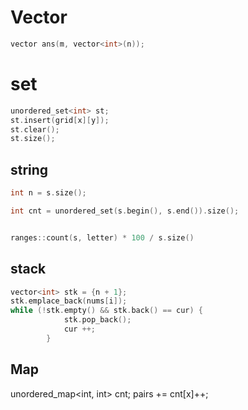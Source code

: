 

# Vector
```cpp
vector ans(m, vector<int>(n));
```

# set
```cpp
unordered_set<int> st;
st.insert(grid[x][y]);
st.clear();
st.size();
```

## string 
```cpp
int n = s.size();

int cnt = unordered_set(s.begin(), s.end()).size();


ranges::count(s, letter) * 100 / s.size()

```

## stack

```cpp
vector<int> stk = {n + 1};
stk.emplace_back(nums[i]);
while (!stk.empty() && stk.back() == cur) {
            stk.pop_back();
            cur ++;
        }
```

## Map 

unordered_map<int, int> cnt;
pairs += cnt[x]++;
